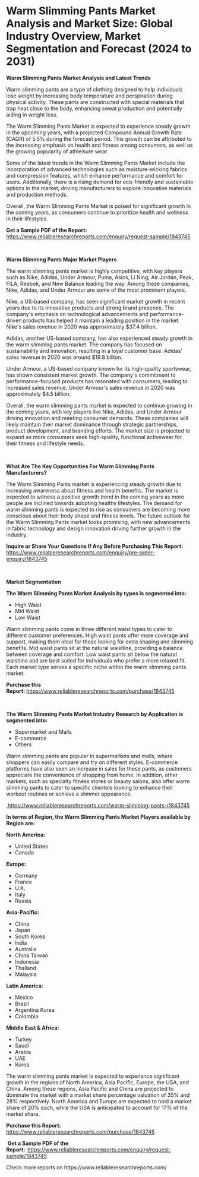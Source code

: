 <p><h1>Warm Slimming Pants Market Analysis and Market Size: Global Industry Overview, Market Segmentation and Forecast (2024 to 2031)</h1></p><p><strong>Warm Slimming Pants Market Analysis and Latest Trends</strong></p>
<p><p>Warm slimming pants are a type of clothing designed to help individuals lose weight by increasing body temperature and perspiration during physical activity. These pants are constructed with special materials that trap heat close to the body, enhancing sweat production and potentially aiding in weight loss.</p><p>The Warm Slimming Pants Market is expected to experience steady growth in the upcoming years, with a projected Compound Annual Growth Rate (CAGR) of 5.5% during the forecast period. This growth can be attributed to the increasing emphasis on health and fitness among consumers, as well as the growing popularity of athleisure wear.</p><p>Some of the latest trends in the Warm Slimming Pants Market include the incorporation of advanced technologies such as moisture-wicking fabrics and compression features, which enhance performance and comfort for users. Additionally, there is a rising demand for eco-friendly and sustainable options in the market, driving manufacturers to explore innovative materials and production methods.</p><p>Overall, the Warm Slimming Pants Market is poised for significant growth in the coming years, as consumers continue to prioritize health and wellness in their lifestyles.</p></p>
<p><strong>Get a Sample PDF of the Report:&nbsp;</strong> <a href="https://www.reliableresearchreports.com/enquiry/request-sample/1843745">https://www.reliableresearchreports.com/enquiry/request-sample/1843745</a></p>
<p>&nbsp;</p>
<p><strong>Warm Slimming Pants Major Market Players</strong></p>
<p><p>The warm slimming pants market is highly competitive, with key players such as Nike, Adidas, Under Armour, Puma, Asics, Li Ning, Air Jordan, Peak, FILA, Reebok, and New Balance leading the way. Among these companies, Nike, Adidas, and Under Armour are some of the most prominent players.</p><p>Nike, a US-based company, has seen significant market growth in recent years due to its innovative products and strong brand presence. The company's emphasis on technological advancements and performance-driven products has helped it maintain a leading position in the market. Nike's sales revenue in 2020 was approximately $37.4 billion.</p><p>Adidas, another US-based company, has also experienced steady growth in the warm slimming pants market. The company has focused on sustainability and innovation, resulting in a loyal customer base. Adidas' sales revenue in 2020 was around $19.8 billion.</p><p>Under Armour, a US-based company known for its high-quality sportswear, has shown consistent market growth. The company's commitment to performance-focused products has resonated with consumers, leading to increased sales revenue. Under Armour's sales revenue in 2020 was approximately $4.5 billion.</p><p>Overall, the warm slimming pants market is expected to continue growing in the coming years, with key players like Nike, Adidas, and Under Armour driving innovation and meeting consumer demands. These companies will likely maintain their market dominance through strategic partnerships, product development, and branding efforts. The market size is projected to expand as more consumers seek high-quality, functional activewear for their fitness and lifestyle needs.</p></p>
<p>&nbsp;</p>
<p><strong>What Are The Key Opportunities For Warm Slimming Pants Manufacturers?</strong></p>
<p><p>The Warm Slimming Pants market is experiencing steady growth due to increasing awareness about fitness and health benefits. The market is expected to witness a positive growth trend in the coming years as more people are inclined towards adopting healthy lifestyles. The demand for warm slimming pants is expected to rise as consumers are becoming more conscious about their body shape and fitness levels. The future outlook for the Warm Slimming Pants market looks promising, with new advancements in fabric technology and design innovation driving further growth in the industry.</p></p>
<p><strong>Inquire or Share Your Questions If Any Before Purchasing This Report:</strong> <a href="https://www.reliableresearchreports.com/enquiry/pre-order-enquiry/1843745">https://www.reliableresearchreports.com/enquiry/pre-order-enquiry/1843745</a></p>
<p>&nbsp;</p>
<p><strong>Market Segmentation</strong></p>
<p><strong>The Warm Slimming Pants Market Analysis by types is segmented into:</strong></p>
<p><ul><li>High Waist</li><li>Mid Waist</li><li>Low Waist</li></ul></p>
<p><p>Warm slimming pants come in three different waist types to cater to different customer preferences. High waist pants offer more coverage and support, making them ideal for those looking for extra shaping and slimming benefits. Mid waist pants sit at the natural waistline, providing a balance between coverage and comfort. Low waist pants sit below the natural waistline and are best suited for individuals who prefer a more relaxed fit. Each market type serves a specific niche within the warm slimming pants market.</p></p>
<p><strong>Purchase this Report:&nbsp;</strong><a href="https://www.reliableresearchreports.com/purchase/1843745">https://www.reliableresearchreports.com/purchase/1843745</a></p>
<p>&nbsp;</p>
<p><strong>The Warm Slimming Pants Market Industry Research by Application is segmented into:</strong></p>
<p><ul><li>Supermarket and Malls</li><li>E-commerce</li><li>Others</li></ul></p>
<p><p>Warm slimming pants are popular in supermarkets and malls, where shoppers can easily compare and try on different styles. E-commerce platforms have also seen an increase in sales for these pants, as customers appreciate the convenience of shopping from home. In addition, other markets, such as specialty fitness stores or beauty salons, also offer warm slimming pants to cater to specific clientele looking to enhance their workout routines or achieve a slimmer appearance.</p></p>
<p><a href="https://www.reliableresearchreports.com/warm-slimming-pants-r1843745">&nbsp;https://www.reliableresearchreports.com/warm-slimming-pants-r1843745</a></p>
<p><strong>In terms of Region, the Warm Slimming Pants Market Players available by Region are:</strong></p>
<p>
    <p> <strong> North America: </strong>
        <ul>
            <li>United States</li>
            <li>Canada</li>
        </ul>
        </p> 
    <p> <strong> Europe: </strong>
        <ul>
            <li>Germany</li>
            <li>France</li>
            <li>U.K.</li>
            <li>Italy</li>
            <li>Russia</li>
        </ul>
        </p> 
    <p> <strong> Asia-Pacific: </strong>
        <ul>
            <li>China</li>
            <li>Japan</li>
            <li>South Korea</li>
            <li>India</li>
            <li>Australia</li>
            <li>China Taiwan</li>
            <li>Indonesia</li>
            <li>Thailand</li>
            <li>Malaysia</li>
        </ul>
        </p> 
    <p> <strong> Latin America: </strong>
        <ul>
            <li>Mexico</li>
            <li>Brazil</li>
            <li>Argentina Korea</li>
            <li>Colombia</li>
        </ul>
        </p> 
    <p> <strong> Middle East & Africa: </strong>
        <ul>
            <li>Turkey</li>
            <li>Saudi</li>
            <li>Arabia</li>
            <li>UAE</li>
            <li>Korea</li>
        </ul>
    </p>
    </p>
<p><p>The warm slimming pants market is expected to experience significant growth in the regions of North America, Asia Pacific, Europe, the USA, and China. Among these regions, Asia Pacific and China are projected to dominate the market with a market share percentage valuation of 35% and 28% respectively. North America and Europe are expected to hold a market share of 20% each, while the USA is anticipated to account for 17% of the market share.</p></p>
<p><strong>Purchase this Report: </strong><a href="https://www.reliableresearchreports.com/purchase/1843745">https://www.reliableresearchreports.com/purchase/1843745</a></p>
<p>&nbsp;<strong>Get a Sample PDF of the Report:&nbsp;&nbsp;</strong><a href="https://www.reliableresearchreports.com/enquiry/request-sample/1843745">https://www.reliableresearchreports.com/enquiry/request-sample/1843745</a></p>
<p><strong></strong></p>
<p>Check more reports on https://www.reliableresearchreports.com/</p>